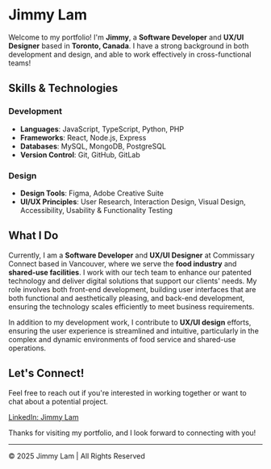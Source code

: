 # Jimmy Lam

Welcome to my portfolio! I'm **Jimmy**, a **Software Developer** and **UX/UI Designer** based in **Toronto, Canada**. I have a strong background in both development and design, and able to work effectively in cross-functional teams!


## Skills & Technologies

### Development
- **Languages**: JavaScript, TypeScript, Python, PHP
- **Frameworks**: React, Node.js, Express
- **Databases**: MySQL, MongoDB, PostgreSQL
- **Version Control**: Git, GitHub, GitLab

### Design
- **Design Tools**: Figma, Adobe Creative Suite
- **UI/UX Principles**: User Research, Interaction Design, Visual Design, Accessibility, Usability & Functionality Testing

## What I Do

Currently, I am a **Software Developer** and **UX/UI Designer** at Commissary Connect based in Vancouver, where we serve the **food industry** and **shared-use facilities**. I work with our tech team to enhance our patented technology and deliver digital solutions that support our clients' needs. My role involves both front-end development, building user interfaces that are both functional and aesthetically pleasing, and back-end development, ensuring the technology scales efficiently to meet business requirements.

In addition to my development work, I contribute to **UX/UI design** efforts, ensuring the user experience is streamlined and intuitive, particularly in the complex and dynamic environments of food service and shared-use operations.

## Let's Connect!

Feel free to reach out if you're interested in working together or want to chat about a potential project.

[LinkedIn: Jimmy Lam](https://www.linkedin.com/in/jimmylam6)

Thanks for visiting my portfolio, and I look forward to connecting with you!

---

© 2025 Jimmy Lam | All Rights Reserved
